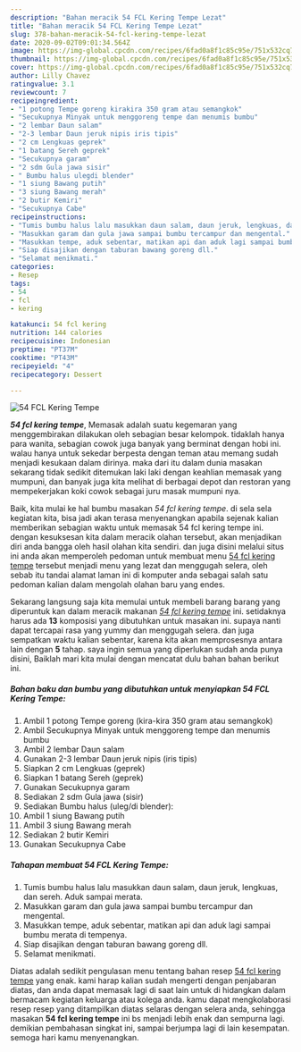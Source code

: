 ```yaml
---
description: "Bahan meracik 54 FCL Kering Tempe Lezat"
title: "Bahan meracik 54 FCL Kering Tempe Lezat"
slug: 378-bahan-meracik-54-fcl-kering-tempe-lezat
date: 2020-09-02T09:01:34.564Z
image: https://img-global.cpcdn.com/recipes/6fad0a8f1c85c95e/751x532cq70/54-fcl-kering-tempe-foto-resep-utama.jpg
thumbnail: https://img-global.cpcdn.com/recipes/6fad0a8f1c85c95e/751x532cq70/54-fcl-kering-tempe-foto-resep-utama.jpg
cover: https://img-global.cpcdn.com/recipes/6fad0a8f1c85c95e/751x532cq70/54-fcl-kering-tempe-foto-resep-utama.jpg
author: Lilly Chavez
ratingvalue: 3.1
reviewcount: 7
recipeingredient:
- "1 potong Tempe goreng kirakira 350 gram atau semangkok"
- "Secukupnya Minyak untuk menggoreng tempe dan menumis bumbu"
- "2 lembar Daun salam"
- "2-3 lembar Daun jeruk nipis iris tipis"
- "2 cm Lengkuas geprek"
- "1 batang Sereh geprek"
- "Secukupnya garam"
- "2 sdm Gula jawa sisir"
- " Bumbu halus ulegdi blender"
- "1 siung Bawang putih"
- "3 siung Bawang merah"
- "2 butir Kemiri"
- "Secukupnya Cabe"
recipeinstructions:
- "Tumis bumbu halus lalu masukkan daun salam, daun jeruk, lengkuas, dan sereh. Aduk sampai merata."
- "Masukkan garam dan gula jawa sampai bumbu tercampur dan mengental."
- "Masukkan tempe, aduk sebentar, matikan api dan aduk lagi sampai bumbu merata di tempenya."
- "Siap disajikan dengan taburan bawang goreng dll."
- "Selamat menikmati."
categories:
- Resep
tags:
- 54
- fcl
- kering

katakunci: 54 fcl kering 
nutrition: 144 calories
recipecuisine: Indonesian
preptime: "PT37M"
cooktime: "PT43M"
recipeyield: "4"
recipecategory: Dessert

---
```



![54 FCL Kering Tempe](https://img-global.cpcdn.com/recipes/6fad0a8f1c85c95e/751x532cq70/54-fcl-kering-tempe-foto-resep-utama.jpg)

<b><i>54 fcl kering tempe</i></b>, Memasak adalah suatu kegemaran yang menggembirakan dilakukan oleh sebagian besar kelompok. tidaklah hanya para wanita, sebagian cowok juga banyak yang berminat dengan hobi ini. walau hanya untuk sekedar berpesta dengan teman atau memang sudah menjadi kesukaan dalam dirinya. maka dari itu dalam dunia masakan sekarang tidak sedikit ditemukan laki laki dengan keahlian memasak yang mumpuni, dan banyak juga kita melihat di berbagai depot dan restoran yang mempekerjakan koki cowok sebagai juru masak mumpuni nya.

Baik, kita mulai ke hal bumbu masakan <i>54 fcl kering tempe</i>. di sela sela kegiatan kita, bisa jadi akan terasa menyenangkan apabila sejenak kalian memberikan sebagian waktu untuk memasak 54 fcl kering tempe ini. dengan kesuksesan kita dalam meracik olahan tersebut, akan menjadikan diri anda bangga oleh hasil olahan kita sendiri. dan juga disini melalui situs ini anda akan memperoleh pedoman untuk membuat menu <u>54 fcl kering tempe</u> tersebut menjadi menu yang lezat dan menggugah selera, oleh sebab itu tandai alamat laman ini di komputer anda sebagai salah satu pedoman kalian dalam mengolah olahan baru yang endes.




Sekarang langsung saja kita memulai untuk membeli barang barang yang diperuntuk kan dalam meracik makanan <u><i>54 fcl kering tempe</i></u> ini. setidaknya harus ada <b>13</b> komposisi yang dibutuhkan untuk masakan ini. supaya nanti dapat tercapai rasa yang yummy dan menggugah selera. dan juga sempatkan waktu kalian sebentar, karena kita akan memprosesnya antara lain dengan <b>5</b> tahap. saya ingin semua yang diperlukan sudah anda punya disini, Baiklah mari kita mulai dengan mencatat dulu bahan bahan berikut ini.

<!--inarticleads1-->

##### Bahan baku dan bumbu yang dibutuhkan untuk menyiapkan 54 FCL Kering Tempe:

1. Ambil 1 potong Tempe goreng (kira-kira 350 gram atau semangkok)
1. Ambil Secukupnya Minyak untuk menggoreng tempe dan menumis bumbu
1. Ambil 2 lembar Daun salam
1. Gunakan 2-3 lembar Daun jeruk nipis (iris tipis)
1. Siapkan 2 cm Lengkuas (geprek)
1. Siapkan 1 batang Sereh (geprek)
1. Gunakan Secukupnya garam
1. Sediakan 2 sdm Gula jawa (sisir)
1. Sediakan  Bumbu halus (uleg/di blender):
1. Ambil 1 siung Bawang putih
1. Ambil 3 siung Bawang merah
1. Sediakan 2 butir Kemiri
1. Gunakan Secukupnya Cabe




<!--inarticleads2-->

##### Tahapan membuat 54 FCL Kering Tempe:

1. Tumis bumbu halus lalu masukkan daun salam, daun jeruk, lengkuas, dan sereh. Aduk sampai merata.
1. Masukkan garam dan gula jawa sampai bumbu tercampur dan mengental.
1. Masukkan tempe, aduk sebentar, matikan api dan aduk lagi sampai bumbu merata di tempenya.
1. Siap disajikan dengan taburan bawang goreng dll.
1. Selamat menikmati.




Diatas adalah sedikit pengulasan menu tentang bahan resep <u>54 fcl kering tempe</u> yang enak. kami harap kalian sudah mengerti dengan penjabaran diatas, dan anda dapat memasak lagi di saat lain untuk di hidangkan dalam bermacam kegiatan keluarga atau kolega anda. kamu dapat mengkolaborasi resep resep yang ditampilkan diatas selaras dengan selera anda, sehingga masakan <b>54 fcl kering tempe</b> ini bs menjadi lebih enak dan sempurna lagi. demikian pembahasan singkat ini, sampai berjumpa lagi di lain kesempatan. semoga hari kamu menyenangkan.
